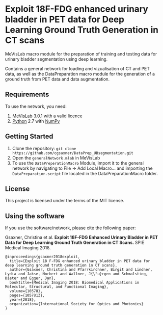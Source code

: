 # Exploit 18F-FDG enhanced urinary bladder in PET data for Deep Learning Ground Truth Generation in CT scans

MeVisLab macro module for the preparation of training and testing data for urinary bladder segmentation using deep learning.

Contains a general network for loading and vizualisation of CT and PET data, as well as the DataPreparation macro module for the generation of a ground truth from PET data and data augmentation.

## Requirements

To use the network, you need:

1. [MeVisLab](https://www.mevislab.de/download/) 3.0.1 with a valid licence
2. [Python](https://www.python.org/download/releases/2.7/) 2.7 with [NumPy](http://www.numpy.org/)

## Getting Started

1. Clone the repository:
```git clone https://github.com/cgsaxner/DataPrep_UBsegmentation.git```
2. Open the ```generalNetwork.mlab``` in MeVisLab
3. To use the ```DataPreperationMacro``` Module, import it to the general network by navigating to File -> Add Local Macro... and importing the ```DataPreparation.script``` file located in the DataPreparationMacro folder.

## License

This project is licensed under the terms of the MIT license. 

## Using the software

If you use the software/network, please cite the following paper:

Gsaxner, Christina et al. **Exploit 18F-FDG Enhanced Urinary Bladder in PET Data for Deep Learning Ground Truth Generation in CT Scans.** SPIE Medical Imaging 2018.

    @inproceedings{gsaxner2018exploit,
      title={Exploit 18 F-FDG enhanced urinary bladder in PET data for deep learning ground truth generation in CT scans},
      author={Gsaxner, Christina and Pfarrkirchner, Birgit and Lindner, Lydia and Jakse, Norbert and Wallner, J{\"u}rgen and Schmalstieg, Dieter and Egger, Jan},
      booktitle={Medical Imaging 2018: Biomedical Applications in Molecular, Structural, and Functional Imaging},
      volume={10578},
      pages={105781Z},
      year={2018},
      organization={International Society for Optics and Photonics}
    }

